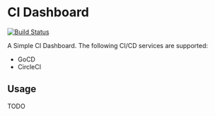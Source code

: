 # CI Dashboard

[![Build Status](https://travis-ci.org/zhangyuan/ci_dashboard.svg?branch=master)](https://travis-ci.org/zhangyuan/ci_dashboard)

A Simple CI Dashboard. The following CI/CD services are supported:

* GoCD
* CircleCI

## Usage

TODO

